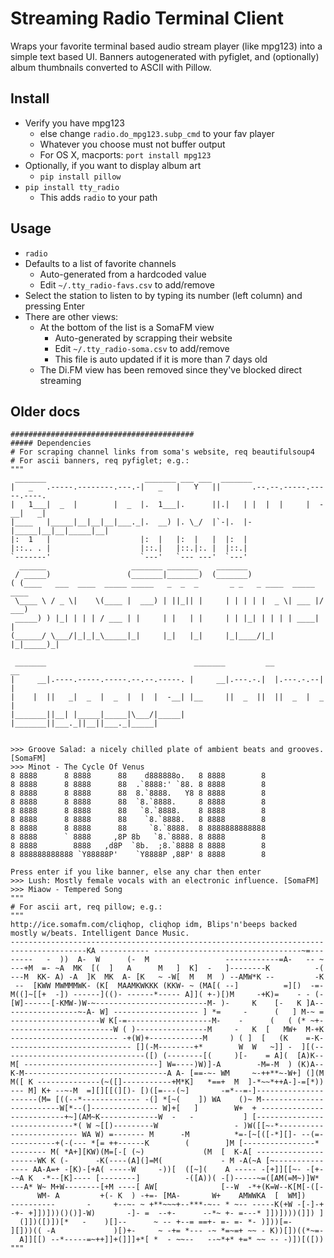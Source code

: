 # Streaming Radio Terminal Client

Wraps your favorite terminal based audio stream player (like mpg123) into a simple text based UI. Banners autogenerated with pyfiglet, and (optionally) album thumbnails converted to ASCII with Pillow.

## Install

* Verify you have mpg123
    * else change `radio.do_mpg123.subp_cmd` to your fav player
    * Whatever you choose must not buffer output
    * For OS X, macports: `port install mpg123`
* Optionally, if you want to display album art
    * `pip install pillow`
* `pip install tty_radio`
    * This adds `radio` to your path

## Usage

* `radio`
* Defaults to a list of favorite channels
    * Auto-generated from a hardcoded value
    * Edit `~/.tty_radio-favs.csv` to add/remove
* Select the station to listen to by typing its number (left column) and pressing Enter
* There are other views:
    * At the bottom of the list is a SomaFM view
        * Auto-generated by scrapping their website
        * Edit `~/.tty_radio-soma.csv` to add/remove
        * This file is auto updated if it is more than 7 days old
    * The Di.FM view has been removed since they've blocked direct streaming


## Older docs
```
#########################################
##### Dependencies
# For scraping channel links from soma's website, req beautifulsoup4
# For ascii banners, req pyfiglet; e.g.:
"""
 _______                      _______ ___ ___  _______                        
|   _   .-----.--------.---.-|   _   |   Y   ||       .--.--.-----.-----.----.
|   1___|  _  |        |  _  |.  1___|.      ||.|   | |  |  |     |  -__|   _|
|____   |_____|__|__|__|___._|.  __) |. \_/  |`-|.  |-|_____|__|__|_____|__|  
|:  1   |                    |:  |   |:  |   |  |:  |                         
|::.. . |                    |::.|   |::.|:. |  |::.|                         
`-------'                    `---'   `--- ---'  `---'                         
  ______                   _______ _______    _______                      
 / _____)                 (_______|_______)  (_______)                     
( (____   ___  ____  _____ _____   _  _  _       _ _   _ ____  _____  ____ 
 \____ \ / _ \|    \(____ |  ___) | ||_|| |     | | | | |  _ \| ___ |/ ___)
 _____) ) |_| | | | / ___ | |     | |   | |     | | |_| | | | | ____| |    
(______/ \___/|_|_|_\_____|_|     |_|   |_|     |_|____/|_| |_|_____)_|    
                                                                           
 _______                                 _______         __           __ 
|     __|.----.-----.-----.--.--.-----. |     __|.---.-.|  |.---.-.--|  |
|    |  ||   _|  _  |  _  |  |  |  -__| |__     ||  _  ||  ||  _  |  _  |
|_______||__| |_____|_____|\___/|_____| |_______||___._||__||___._|_____|
                                                                         

>>> Groove Salad: a nicely chilled plate of ambient beats and grooves. [SomaFM]
>>> Minot - The Cycle Of Venus
8 8888      8 8888      88    d888888o.   8 8888        8 
8 8888      8 8888      88  .`8888:' `88. 8 8888        8 
8 8888      8 8888      88  8.`8888.   Y8 8 8888        8 
8 8888      8 8888      88  `8.`8888.     8 8888        8 
8 8888      8 8888      88   `8.`8888.    8 8888        8 
8 8888      8 8888      88    `8.`8888.   8 8888        8 
8 8888      8 8888      88     `8.`8888.  8 8888888888888 
8 8888      ` 8888     ,8P 8b   `8.`8888. 8 8888        8 
8 8888        8888   ,d8P  `8b.  ;8.`8888 8 8888        8 
8 888888888888 `Y88888P'    `Y8888P ,88P' 8 8888        8 

Press enter if you like banner, else any char then enter 
>>> Lush: Mostly female vocals with an electronic influence. [SomaFM]
>>> Miaow - Tempered Song
"""
# For ascii art, req pillow; e.g.:
"""
http://ice.somafm.com/cliqhop, cliqhop idm, Blips'n'beeps backed mostly w/beats. Intelligent Dance Music.
----------------------------------------------------------------------
-----------------KA ----------- ---------------------------------~=---
-----   -  ))  A-  W      (-  M                 ------------=A-   -- ~
---+M  =- ~A  MK  [(  ]   A      M   ]  K]  -   ]--------K          -(
---M  KK- A) -A  ]K  MK  A- [K   ~ -W[  M   M  ) --AMW*K --         -K
 --  [KWW MWMMMWK- (K[  MAAMKWKKK (KKW- ~ (MA[( --]          =][)  -=-
M((]~[[+  -]) ------](()- ------*----- A]]( +-)[)M     -+K)=    - - (-
[W]------[-KMW-)W-~-------------------------M- )-     K    [-   K ]A--
---------------~-A- W] ------------------- ] *=     -      (   ] M-~ =
--------------------W K[-=-------------------M-    -      (   ( (* ~+-
-----------------------W ( )----------------M     -   K  [   MW+  M-+K
------------------------ -+(W)+------------M     ) ( ]  [   (K    =-K-
--------------------------- [](-M--------+*        W  W   ~]] -  ][(--
------------------------------([) (--------[(     )[-    = A](  [A)K--
M[ ------------------------------] W=----)W)]-A        -M=-M  ) (K)A--
K-M--------------------------------A A- [==-~- WM     ~-++**~-W+] (](M
M([ K --------------(~([]-----------+M*K]   *==+  M  ]-*~~*++A-]-=[*))
--- M] K+ --~-M  =][][[(][)- [)([=---(~]       -=*--=-]---------------
------(M= [((--*------------- -(] *[~(    ]) WA    ()~ M--------------
-----------W[*--(]--------------- W]+[   ]        W+  + --------------
------------+~](AM~K-------------W  -   -           ] [---------------
--------------*( W ~[[)---------W                 - )W([[~-*----------
--------------- WA W) =------- M      -M          *=-[~[([-*][]- --(=-
----------+(-(--- *[= ++------K        (        ]M [----------------* 
-------- M( *A+][KW)(M=[-[ (~)             (M  [  K-A[ ---------------
------WK K (-      -K(----(A](]=M(             - M -A(~A [~-----------
---- AA-A=+ -[K)-[+A( -----W     -))[  ([~](    A ----- -[+]][[~- -[+-
-~A K  -*--[K]---- [--------]          -([A))( -[)-----~=([AM(=M~)]W* 
---A* W~ M+W--------[+M ----[ AW[              [--W  -*+(K=W--K[M[-([-
      WM- A         +(- K  ) -+=- [MA-       W+    AMWWKA  [  WM])    
----------       -     +--~- ~ +**~~~+--***-~-- * ~-- -----K(+W -[-]-+
-+- +]])]))()()]-W)       -]- =  --+-      --*~ +- =---* ]])])))(]]) ]
  (]])([)])[*   -    )[]--      ~ -- +--= ==+- =- =- *- )]))[=-       
][]))(( -A             )[)+-     ~ -+= *--- -~ *=~=+ ~~ - K))[])((*~=-
  A]][[) --*-----=~++]]+(]]]+*[ *  - ~~--   --~*+* +=* ~~ -- -)])[([))
"""
```
